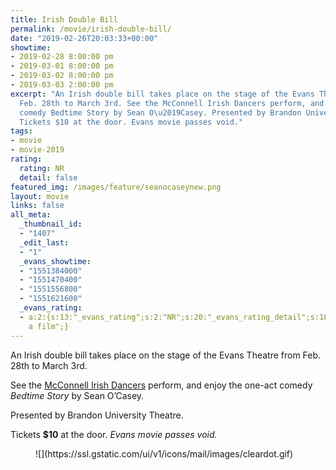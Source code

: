 ```yaml
---
title: Irish Double Bill
permalink: /movie/irish-double-bill/
date: "2019-02-26T20:03:33+00:00"
showtime:
- 2019-02-28 8:00:00 pm
- 2019-03-01 8:00:00 pm
- 2019-03-02 8:00:00 pm
- 2019-03-03 2:00:00 pm
excerpt: "An Irish double bill takes place on the stage of the Evans Theatre from
  Feb. 28th to March 3rd. See the McConnell Irish Dancers perform, and enjoy the one-act
  comedy Bedtime Story by Sean O\u2019Casey. Presented by Brandon University Theatre.
  Tickets $10 at the door. Evans movie passes void."
tags:
- movie
- movie-2019
rating:
  rating: NR
  detail: false
featured_img: /images/feature/seanocaseynew.png
layout: movie
links: false
all_meta:
  _thumbnail_id:
  - "1407"
  _edit_last:
  - "1"
  _evans_showtime:
  - "1551384000"
  - "1551470400"
  - "1551556800"
  - "1551621600"
  _evans_rating:
  - a:2:{s:13:"_evans_rating";s:2:"NR";s:20:"_evans_rating_detail";s:18:"This is not
    a film";}
---
```


An Irish double bill takes place on the stage of the Evans Theatre from Feb. 28th to March 3rd.

See the [McConnell Irish Dancers](http://mcconnelldancers.com/) perform, and enjoy the one-act comedy *Bedtime Story* by Sean O’Casey.

Presented by Brandon University Theatre.

Tickets **$10** at the door. *Evans movie passes void.*

<figure class="wp-block-image">![](https://ssl.gstatic.com/ui/v1/icons/mail/images/cleardot.gif)</figure>
